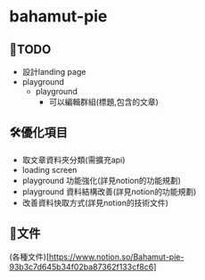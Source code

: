 # bahamut-pie

## 📝TODO
- 設計landing page
- playground 
  - playground
    - 可以編輯群組(標題,包含的文章)

## 🛠優化項目
- 取文章資料夾分類(需擴充api)
- loading screen
- playground 功能強化(詳見notion的功能規劃)
- playground 資料結構改善(詳見notion的功能規劃)
- 改善資料快取方式(詳見notion的技術文件)

## 📔文件
(各種文件)[https://www.notion.so/Bahamut-pie-93b3c7d645b34f02ba87362f133cf8c6]
